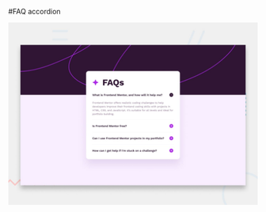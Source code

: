 #FAQ accordion

![Design preview for the FAQ accordion coding challenge](./design/desktop-preview.jpg)
